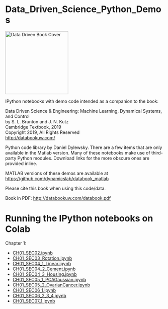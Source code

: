 # Data_Driven_Science_Python_Demos

<img src="http://www.databookuw.com/files/stacks-image-5bffc53-882x1200.png" alt="Data Driven Book Cover" width="200"/>

IPython notebooks with demo code intended as a companion to the book:  


Data Driven Science & Engineering: Machine Learning, Dynamical Systems, and Control  
by S. L. Brunton and J. N. Kutz  
Cambridge Textbook, 2019  
Copyright 2019, All Rights Reserved  
http://databookuw.com/


Python code library by Daniel Dylewsky. There are a few items that are only available in the Matlab version. Many of these notebooks make use of third-party Python modules. Download links for the more obscure ones are provided inline.

MATLAB versions of these demos are available at https://github.com/dynamicslab/databook_matlab

Please cite this book when using this code/data. 

Book in PDF: http://databookuw.com/databook.pdf


# Running the IPython notebooks on Colab

Chapter 1:
  * [CH01_SEC02.ipynb](https://colab.research.google.com/github/ml-ninja/Data_Driven_Science_Python_Demos/blob/master/CH01/CH01_SEC02.ipynb)
  * [CH01_SEC03_Rotation.ipynb](https://colab.research.google.com/github/ml-ninja/Data_Driven_Science_Python_Demos/blob/master/CH01/CH01_SEC03_Rotation.ipynb)
  * [CH01_SEC04_1_Linear.ipynb](https://colab.research.google.com/github/ml-ninja/Data_Driven_Science_Python_Demos/blob/master/CH01/CH01_SEC04_1_Linear.ipynb)
  * [CH01_SEC04_2_Cement.ipynb](https://colab.research.google.com/github/ml-ninja/Data_Driven_Science_Python_Demos/blob/master/CH01/CH01_SEC04_2_Cement.ipynb)
  * [CH01_SEC04_3_Housing.ipynb](https://colab.research.google.com/github/ml-ninja/Data_Driven_Science_Python_Demos/blob/master/CH01/CH01_SEC04_3_Housing.ipynb)
  * [CH01_SEC05_1_PCAGaussian.ipynb](https://colab.research.google.com/github/ml-ninja/Data_Driven_Science_Python_Demos/blob/master/CH01/CH01_SEC05_1_PCAGaussian.ipynb)
  * [CH01_SEC05_2_OvarianCancer.ipynb](https://colab.research.google.com/github/ml-ninja/Data_Driven_Science_Python_Demos/blob/master/CH01/CH01_SEC05_2_OvarianCancer.ipynb)
  * [CH01_SEC06_1.ipynb](https://colab.research.google.com/github/ml-ninja/Data_Driven_Science_Python_Demos/blob/master/CH01/CH01_SEC06_1.ipynb)
  * [CH01_SEC06_2_3_4.ipynb](https://colab.research.google.com/github/ml-ninja/Data_Driven_Science_Python_Demos/blob/master/CH01/CH01_SEC06_2_3_4.ipynb)
  * [CH01_SEC07_1.ipynb](https://colab.research.google.com/github/ml-ninja/Data_Driven_Science_Python_Demos/blob/master/CH01/CH01_SEC07_1.ipynb)



